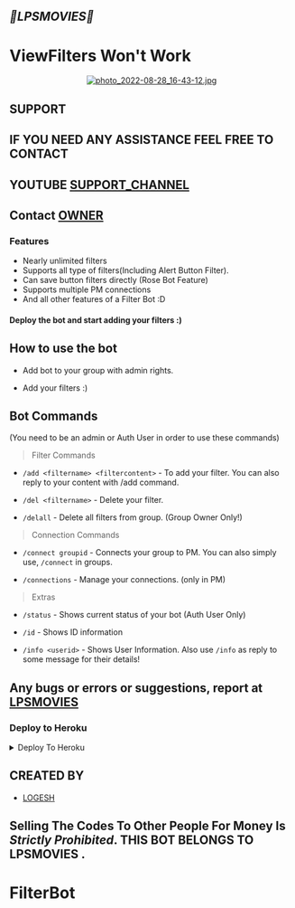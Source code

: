 <h2 align="centre"><i><b>🎀LPSMOVIES🎀</i></b></h2>

# ViewFilters Won't Work

<p align="center"><a href="https://t.me/Logeshps_bot2"><img src="https://picsxtra.com/images/2022/10/26/photo_2022-08-28_16-43-12.jpg" alt="photo_2022-08-28_16-43-12.jpg" border="0" /></a></p>

## SUPPORT
## IF YOU NEED ANY ASSISTANCE FEEL FREE TO CONTACT
## YOUTUBE  [SUPPORT_CHANNEL](https://t.me/lpsmovies)
## Contact [OWNER](https://t.me/Logeshps_bot2)
  
### Features
* Nearly unlimited filters
* Supports all type of filters(Including Alert Button Filter).
* Can save button filters directly (Rose Bot Feature)
* Supports multiple PM connections
* And all other features of a Filter Bot :D


#### Deploy the bot and start adding your filters :)


## How to use the bot
* Add bot to your group with admin rights.

* Add your filters :)

## Bot Commands

(You need to be an admin or Auth User in order to use these commands)

> Filter Commands
* `/add <filtername> <filtercontent>`  -  To add your filter. You can also reply to your content with /add command.

* `/del <filtername>`  -  Delete your filter.

* `/delall`  -  Delete all filters from group. (Group Owner Only!)

> Connection Commands
* `/connect groupid`  -  Connects your group to PM. You can also simply use, `/connect` in groups.

* `/connections`  -  Manage your connections. (only in PM)

> Extras
* `/status`  -  Shows current status of your bot (Auth User Only)

* `/id`  -  Shows ID information

* `/info <userid>`  -  Shows User Information. Also use `/info` as reply to some message for their details!



## Any bugs or errors or suggestions, report at [LPSMOVIES](https://t.me/Logeshps_bot2)


### Deploy to Heroku

<details><summary>Deploy To Heroku</summary>
<p>
<br>
<a href="https://heroku.com/deploy?template=https://github.com/LPSMOVIES/Lpsflterbot">
  <img src="https://www.herokucdn.com/deploy/button.svg" alt="Deploy">
</a>
</p>
</details>

  ## CREATED BY
 
* [LOGESH](https://t.me/LPSMOVIES)
## Selling The Codes To Other People For Money Is *Strictly Prohibited*. THIS BOT BELONGS TO LPSMOVIES .


# FilterBot
